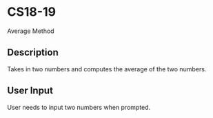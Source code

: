 # CS18-19
Average Method

## Description
Takes in two numbers and computes the average of the two numbers.
## User Input
User needs to input two numbers when prompted.